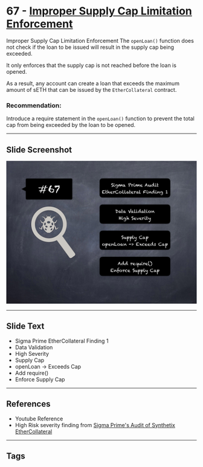 
# 67 - [Improper Supply Cap Limitation Enforcement](./Improper%20Supply%20Cap%20Limitation%20Enforcement.md)

Improper Supply Cap Limitation Enforcement The `openLoan()` function does not check if the loan to be issued will result in the supply cap being exceeded. 

It only enforces that the supply cap is not reached before the loan is opened. 

As a result, any account can create a loan that exceeds the maximum amount of sETH that can be issued by the `EtherCollateral` contract.

### Recommendation:
Introduce a require statement in the `openLoan()` function to prevent the total cap from being exceeded by the loan to be opened.
___
## Slide Screenshot
![067.png](../../images/7.%20Audit%20Findings%20101/067.png)
___
## Slide Text
- Sigma Prime EtherCollateral Finding 1
- Data Validation
- High Severity
- Supply Cap
- openLoan -> Exceeds Cap
- Add require()
- Enforce Supply Cap
___
## References
- Youtube Reference
- High Risk severity finding from [Sigma Prime's Audit of Synthetix EtherCollateral](https://github.com/sigp/public-audits/blob/master/synthetix/ethercollateral/review.pdf)
___
## Tags
